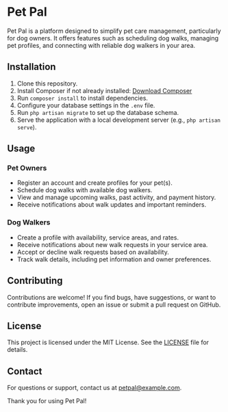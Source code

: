 # Pet Pal

Pet Pal is a platform designed to simplify pet care management, particularly for dog owners. It offers features such as scheduling dog walks, managing pet profiles, and connecting with reliable dog walkers in your area.

## Installation

1. Clone this repository.
2. Install Composer if not already installed: [Download Composer](https://getcomposer.org/download/)
3. Run `composer install` to install dependencies.
4. Configure your database settings in the `.env` file.
5. Run `php artisan migrate` to set up the database schema.
6. Serve the application with a local development server (e.g., `php artisan serve`).

## Usage

### Pet Owners

- Register an account and create profiles for your pet(s).
- Schedule dog walks with available dog walkers.
- View and manage upcoming walks, past activity, and payment history.
- Receive notifications about walk updates and important reminders.

### Dog Walkers

- Create a profile with availability, service areas, and rates.
- Receive notifications about new walk requests in your service area.
- Accept or decline walk requests based on availability.
- Track walk details, including pet information and owner preferences.

## Contributing

Contributions are welcome! If you find bugs, have suggestions, or want to contribute improvements, open an issue or submit a pull request on GitHub.

## License

This project is licensed under the MIT License. See the [LICENSE](LICENSE) file for details.

## Contact

For questions or support, contact us at petpal@example.com.

Thank you for using Pet Pal!
